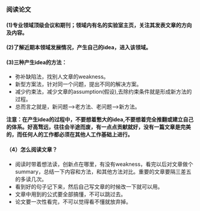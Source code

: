 ### 阅读论文
#### (1)专业领域顶级会议和期刊；领域内有名的实验室主页，关注其发表文章的方向及内容。
#### (2)了解近期本领域发展情况，产生自己的idea，进入该领域。
#### (3)三种产生idea的方法：
- 弥补缺陷法，找别人文章的weakness。
- 新型方案法，针对同一个问题，提出不同的解决方案。
- 减少约束法，减少文章的assumption(假设),去除约束条件就是形成新方法的过程。
- 总而言之就是，新问题-->老方法、老问题-->新方法。

**注意：在产生idea的过程中，不要想着憋大的idea,不要想着完全推翻或建立自己的体系。好高骛远，往往会半途而废，有一点点贡献就好，没有一篇文章是完美的，而任何人的工作都必须在其他人工作基础上进行。**

#### （4）怎么阅读文章？
- 阅读时带着想法读，创新点在哪里，有没有weakness，看完以后对文章做个summary，总结一下内容和方法，和其他方法对比。重要的文章要隔三差五的多读几次。
- 看到好的句子记下来，然后自己写文章的时候改一下就可以用。
- 文章中用到的公式要全部搞懂，不可以跳过去。
- 论文要一次性看完，不可以觉得看不懂就放弃掉。
